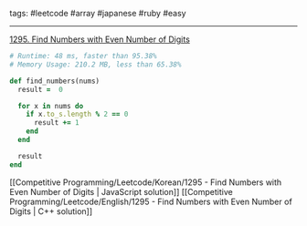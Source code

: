 tags: #leetcode #array #japanese #ruby #easy

<hr />

[1295. Find Numbers with Even Number of Digits](https://leetcode.com/problems/find-numbers-with-even-number-of-digits/)

```rb
# Runtime: 48 ms, faster than 95.38%
# Memory Usage: 210.2 MB, less than 65.38%

def find_numbers(nums)
  result =  0

  for x in nums do
    if x.to_s.length % 2 == 0
      result += 1
    end
  end

  result
end
```

[[Competitive Programming/Leetcode/Korean/1295 - Find Numbers with Even Number of Digits | JavaScript solution]]
[[Competitive Programming/Leetcode/English/1295 - Find Numbers with Even Number of Digits | C++ solution]]